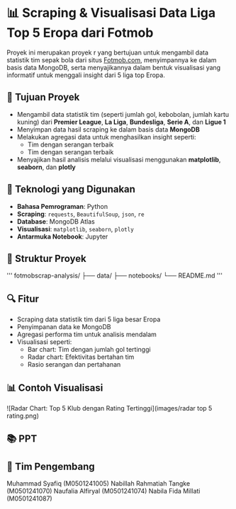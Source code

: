 # 📊 Scraping & Visualisasi Data Liga Top 5 Eropa dari Fotmob

Proyek ini merupakan proyek r yang bertujuan untuk mengambil data statistik tim sepak bola dari situs [Fotmob.com](https://www.fotmob.com/), menyimpannya ke dalam basis data MongoDB, serta menyajikannya dalam bentuk visualisasi yang informatif untuk menggali insight dari 5 liga top Eropa.

## 🎯 Tujuan Proyek

- Mengambil data statistik tim (seperti jumlah gol, kebobolan, jumlah kartu kuning) dari **Premier League**, **La Liga**, **Bundesliga**, **Serie A**, dan **Ligue 1**
- Menyimpan data hasil scraping ke dalam basis data **MongoDB**
- Melakukan agregasi data untuk menghasilkan insight seperti:
  - Tim dengan serangan terbaik
  - Tim dengan serangan terbaik
- Menyajikan hasil analisis melalui visualisasi menggunakan **matplotlib**, **seaborn**, dan **plotly**

## 🧰 Teknologi yang Digunakan

- **Bahasa Pemrograman**: Python
- **Scraping**: `requests`, `BeautifulSoup`, `json`, `re`
- **Database**: MongoDB Atlas
- **Visualisasi**: `matplotlib`, `seaborn`, `plotly`
- **Antarmuka Notebook**: Jupyter

## 📁 Struktur Proyek
'''
fotmobscrap-analysis/
├── data/
├── notebooks/
└── README.md
'''
## 🔍 Fitur

- Scraping data statistik tim dari 5 liga besar Eropa
- Penyimpanan data ke MongoDB
- Agregasi performa tim untuk analisis mendalam
- Visualisasi seperti:
  - Bar chart: Tim dengan jumlah gol tertinggi
  - Radar chart: Efektivitas bertahan tim
  - Rasio serangan dan pertahanan
 
## 📊 Contoh Visualisasi
![Radar Chart: Top 5 Klub dengan Rating Tertinggi](images/radar top 5 rating.png)



## 📚 PPT

## 🤝 Tim Pengembang
Muhammad Syafiq (M0501241005)
Nabillah Rahmatiah Tangke (M0501241070)
Naufalia Alfiryal (M0501241074)
Nabila Fida Millati (M0501241087)

